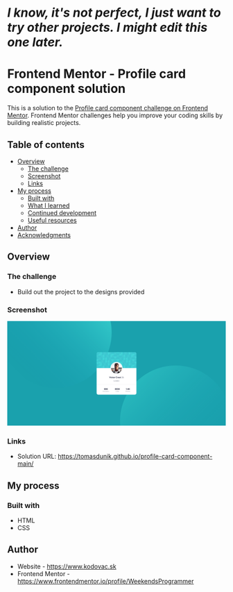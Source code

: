 # _I know, it's not perfect, I just want to try other projects. I might edit this one later._

# Frontend Mentor - Profile card component solution

This is a solution to the [Profile card component challenge on Frontend Mentor](https://www.frontendmentor.io/challenges/profile-card-component-cfArpWshJ). Frontend Mentor challenges help you improve your coding skills by building realistic projects.

## Table of contents

- [Overview](#overview)
  - [The challenge](#the-challenge)
  - [Screenshot](#screenshot)
  - [Links](#links)
- [My process](#my-process)
  - [Built with](#built-with)
  - [What I learned](#what-i-learned)
  - [Continued development](#continued-development)
  - [Useful resources](#useful-resources)
- [Author](#author)
- [Acknowledgments](#acknowledgments)

## Overview

### The challenge

- Build out the project to the designs provided

### Screenshot

![](./images/screenshot.png)

### Links

- Solution URL: https://tomasdunik.github.io/profile-card-component-main/

## My process

### Built with

- HTML
- CSS

## Author

- Website - https://www.kodovac.sk
- Frontend Mentor - https://www.frontendmentor.io/profile/WeekendsProgrammer

